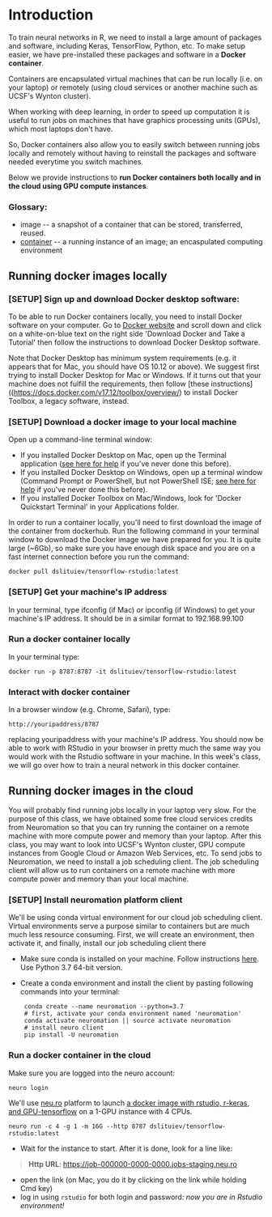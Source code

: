 # Introduction
To train neural networks in R, we need to install a large amount of packages and software, including Keras, TensorFlow, Python, etc. To make setup easier, we have pre-installed these packages and software in a **Docker container**. 

Containers are encapsulated virtual machines that can be run locally (i.e. on your laptop) or remotely (using cloud services or another machine such as UCSF's Wynton cluster).

When working with deep learning, in order to speed up computation it is useful to run jobs on machines that have graphics processing units (GPUs), which most laptops don't have.

So, Docker containers also allow you to easily switch between running jobs locally and remotely without having to reinstall the packages and software needed everytime you switch machines.

Below we provide instructions to **run Docker containers both locally and in the cloud using GPU compute instances**.

### Glossary: 
- image -- a snapshot of a container that can be stored, transferred, reused. 
- [container](https://en.wikipedia.org/wiki/OS-level_virtualisation) -- a running instance of an image; an encaspulated computing environment

## Running docker images locally
### [SETUP] Sign up and download Docker desktop software:
To be able to run Docker containers locally, you need to install Docker software on your computer.
Go to [Docker website](https://www.docker.com/get-started) and scroll down and click on a white-on-blue text on the right side 'Download Docker and Take a Tutorial' then follow the instructions to download Docker Desktop software. 

Note that Docker Desktop has minimum system requirements (e.g. it appears that for Mac, you should have OS 10.12 or above). We suggest first trying to install Docker Desktop for Mac or Windows. If it turns out that your machine does not fulfill the requirements, then follow [these instructions]((https://docs.docker.com/v17.12/toolbox/overview/) to install Docker Toolbox, a legacy software, instead. 

### [SETUP] Download a docker image to your local machine
Open up a command-line terminal window:
- If you installed Docker Desktop on Mac, open up the Terminal application ([see here for help](https://macpaw.com/how-to/use-terminal-on-mac) if you've never done this before).  
- If you installed Docker Desktop on Windows, open up a terminal window (Command Prompt or PowerShell, but not PowerShell ISE; [see here for help](https://www.youtube.com/watch?v=YdDngaoD1WE) if you've never done this before).
- If you installed Docker Toolbox on Mac/Windows, look for 'Docker Quickstart Terminal' in your Applications folder.

In order to run a container locally, you'll need to first download the image of the container from dockerhub. Run the following command in your terminal window to download the Docker image we have prepared for you. It is quite large (~6Gb), so make sure you have enough disk space and you are on a fast internet connection before you run the command:

    docker pull dslituiev/tensorflow-rstudio:latest

### [SETUP] Get your machine's IP address
In your terminal, type ifconfig (if Mac) or ipconfig (if Windows) to get your machine's IP address. It should be in a similar format to 192.168.99.100

### Run a docker container locally
In your terminal type:

    docker run -p 8787:8787 -it dslituiev/tensorflow-rstudio:latest

### Interact with docker container
In a browser window (e.g. Chrome, Safari), type:
    
    http://youripaddress/8787 

replacing youripaddress with your machine's IP address. You should now be able to work with RStudio in your browser in pretty much the same way you would work with the Rstudio software in your machine. In this week's class, we will go over how to train a neural network in this docker container.

## Running docker images in the cloud
You will probably find running jobs locally in your laptop very slow. 
For the purpose of this class, we have obtained some free cloud services credits from Neuromation so that you can try running the container on a remote machine with more compute power and memory than your laptop. 
After this class, you may want to look into UCSF's Wynton cluster, GPU compute instances from Google Cloud or Amazon Web Services, etc.
To send jobs to Neuromation, we need to install a job scheduling client. 
The job scheduling client will allow us to run containers on a remote machine with more compute power and memory than your local machine.

### [SETUP] Install neuromation platform client
We'll be using conda virtual environment for our cloud job scheduling client.
Virtual environments serve a purpose similar to containers but are much much less resource consuming.
First, we will create an environment, then activate it, and finally, install our job scheduling client there

 - Make sure conda is installed on your machine. Follow instructions [here](https://docs.conda.io/en/latest/miniconda.html). Use Python 3.7 64-bit version.

 - Create a conda environment and install the client by pasting following commands into your terminal:

        conda create --name neuromation --python=3.7
        # first, activate your conda environment named 'neuromation'
        conda activate neuromation || source activate neuromation
        # install neuro client
        pip install -U neuromation

### Run a docker container in the cloud

Make sure you are logged into the neuro account:

    neuro login

We'll use [neu.ro](neu.ro) platform to launch [a docker image with rstudio, r-keras, and GPU-tensorflow](https://cloud.docker.com/repository/docker/dslituiev/tensorflow-rstudio/) on a 1-GPU instance with 4 CPUs.

    neuro run -c 4 -g 1 -m 16G --http 8787 dslituiev/tensorflow-rstudio:latest

+ Wait for the instance to start. After it is done, look for a line like:

> **Http URL**: https://job-000000-0000-0000.jobs-staging.neu.ro

+ open the link (on Mac, you do it by clicking on the link while holding Cmd key)
+ log in using `rstudio` for both login and password: _now you are in Rstudio environment!_

